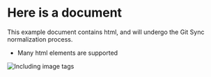 <h1>Here is a document</h1>

<p>This example document contains html, and will undergo the Git Sync normalization process.</p>

<ul>
  <li>Many html elements are supported</li>
</ul>

<img src="./assets/demo.png" alt="Including image tags" />
